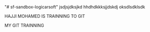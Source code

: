 "# sf-sandbox-logicarsoft" 
jsdjsjdksjkd
hhdhdkkksjjdskdj
oksdlsdklsdk



HAJJI MOHAMED IS TRAINNING TO GIT

MY GIT TRAINNING 

